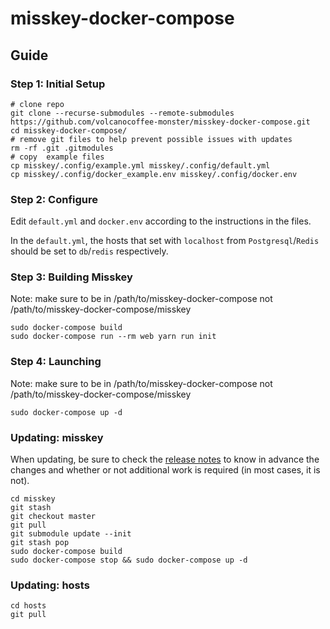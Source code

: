 # misskey-docker-compose

## Guide
### Step 1: Initial Setup
```
# clone repo
git clone --recurse-submodules --remote-submodules https://github.com/volcanocoffee-monster/misskey-docker-compose.git
cd misskey-docker-compose/
# remove git files to help prevent possible issues with updates
rm -rf .git .gitmodules
# copy  example files
cp misskey/.config/example.yml misskey/.config/default.yml
cp misskey/.config/docker_example.env misskey/.config/docker.env

```
### Step 2: Configure
Edit `default.yml` and `docker.env` according to the instructions in the files.

In the `default.yml`, the hosts that set with `localhost` from `Postgresql`/`Redis` should be set to `db`/`redis` respectively.
### Step 3: Building Misskey
Note: make sure to be in /path/to/misskey-docker-compose not /path/to/misskey-docker-compose/misskey
```
sudo docker-compose build
sudo docker-compose run --rm web yarn run init

```
### Step 4: Launching
Note: make sure to be in /path/to/misskey-docker-compose not /path/to/misskey-docker-compose/misskey
```
sudo docker-compose up -d
```
### Updating: misskey
When updating, be sure to check the [release notes](https://github.com/misskey-dev/misskey/blob/master/CHANGELOG.md) to know in advance the changes and whether or not additional work is required (in most cases, it is not).
```
cd misskey
git stash
git checkout master
git pull
git submodule update --init
git stash pop
sudo docker-compose build
sudo docker-compose stop && sudo docker-compose up -d
```
### Updating: hosts
```
cd hosts
git pull
```

